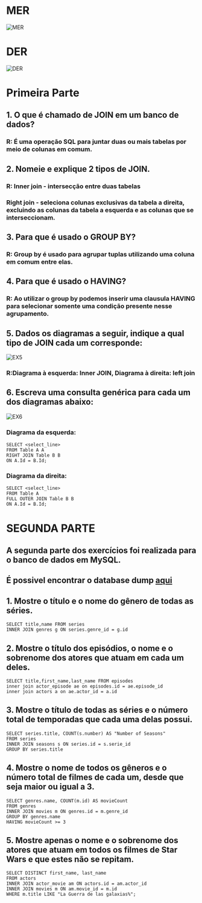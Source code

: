 # MER
![MER](/images/movieMER.png)
# DER
![DER](/images/movieDER.png)


# Primeira Parte

## 1. O que é chamado de JOIN em um banco de dados?
### R: É uma operação SQL para juntar duas ou mais tabelas por meio de colunas em comum.

## 2. Nomeie e explique 2 tipos de JOIN.
### R: Inner join - intersecção entre duas tabelas
### Right join - seleciona colunas exclusivas da tabela a direita, excluindo as colunas da tabela a esquerda e as colunas que se interseccionam.

## 3. Para que é usado o GROUP BY?
### R: Group by é usado para agrupar tuplas utilizando uma coluna em comum entre elas.

## 4. Para que é usado o HAVING?
### R: Ao utilizar o group by podemos inserir uma clausula HAVING para selecionar  somente uma condição presente nesse agrupamento.

## 5. Dados os diagramas a seguir, indique a qual tipo de JOIN cada um corresponde:
![EX5](/images/ex5.png)
### R:Diagrama à esquerda: Inner JOIN, Diagrama à direita: left join

## 6. Escreva uma consulta genérica para cada um dos diagramas abaixo:
![EX6](/images/ex6.png)
### Diagrama da esquerda: 
```mysql
SELECT <select_line>
FROM Table A A 
RIGHT JOIN Table B B
ON A.Id = B.Id;
```

### Diagrama da direita:
```mysql
SELECT <select_line>
FROM Table A
FULL OUTER JOIN Table B B 
ON A.Id = B.Id;
```


# SEGUNDA PARTE
## A segunda parte dos exercícios foi realizada para o banco de dados em MySQL.
## É possivel encontrar o database dump [aqui](/DB/movies-db.sql)

## 1. Mostre o título e o nome do gênero de todas as séries.
```mysql
SELECT title,name FROM series
INNER JOIN genres g ON series.genre_id = g.id
```
## 2. Mostre o título dos episódios, o nome e o sobrenome dos atores que atuam em cada um deles.
```mysql
SELECT title,first_name,last_name FROM episodes
inner join actor_episode ae on episodes.id = ae.episode_id
inner join actors a on ae.actor_id = a.id
```
## 3. Mostre o título de todas as séries e o número total de temporadas que cada uma delas possui.
```mysql
SELECT series.title, COUNT(s.number) AS "Number of Seasons"
FROM series
INNER JOIN seasons s ON series.id = s.serie_id
GROUP BY series.title
```
## 4. Mostre o nome de todos os gêneros e o número total de filmes de cada um, desde que seja maior ou igual a 3.
```mysql
SELECT genres.name, COUNT(m.id) AS movieCount
FROM genres
INNER JOIN movies m ON genres.id = m.genre_id
GROUP BY genres.name
HAVING movieCount >= 3
```
## 5. Mostre apenas o nome e o sobrenome dos atores que atuam em todos os filmes de Star Wars e que estes não se repitam.
```mysql
SELECT DISTINCT first_name, last_name
FROM actors
INNER JOIN actor_movie am ON actors.id = am.actor_id
INNER JOIN movies m ON am.movie_id = m.id
WHERE m.title LIKE "La Guerra de las galaxias%";
```
